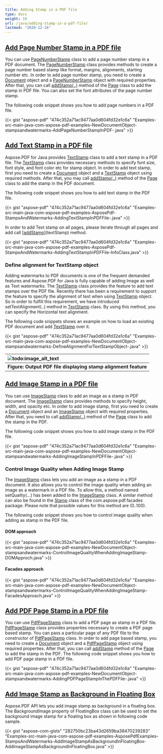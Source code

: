 ```yaml
---
title: Adding Stamp in a PDF file
type: docs
weight: 10
url: /java/adding-stamp-in-a-pdf-file/
lastmod: "2020-12-16"
---
```


## <ins>**Add Page Number Stamp in a PDF file**
You can use [PageNumberStamp](https://apireference.aspose.com/java/pdf/com.aspose.pdf/PageNumberStamp) class to add a page number stamp in a PDF document. The [PageNumberStamp](https://apireference.aspose.com/java/pdf/com.aspose.pdf/PageNumberStamp) class provides methods to create a page number based stamp like format, margins, alignments, starting number etc. In order to add page number stamp, you need to create a [Document](https://apireference.aspose.com/java/pdf/com.aspose.pdf/Document) object and a [PageNumberStamp](https://apireference.aspose.com/java/pdf/com.aspose.pdf/PageNumberStamp) object with required properties. After that, you can call [addStamp(..)](https://apireference.aspose.com/java/pdf/com.aspose.pdf/Page#addStamp-com.aspose.pdf.Stamp-) method of the [Page](https://apireference.aspose.com/java/pdf/com.aspose.pdf/Page) class to add the stamp in PDF file. You can also set the font attributes of the page number stamp.

The following code snippet shows you how to add page numbers in a PDF file.

{{< gist "aspose-pdf" "474c352a71ac9477aa0d604fd32e1c6a" "Examples-src-main-java-com-aspose-pdf-examples-NewDocumentObject-stampsandwatermarks-AddPageNumberStampInPDF-.java" >}}


## <ins>**Add Text Stamp in a PDF file**
Aspose.PDF for Java provides [TextStamp](https://apireference.aspose.com/java/pdf/com.aspose.pdf/TextStamp) class to add a text stamp in a PDF file. The [TextStamp](https://apireference.aspose.com/java/pdf/com.aspose.pdf/TextStamp) class provides necessary methods to specify font size, font style, and font color etc for stamp object. In order to add text stamp, first you need to create a [Document](https://apireference.aspose.com/java/pdf/com.aspose.pdf/Document) object and a [TextStamp](https://apireference.aspose.com/java/pdf/com.aspose.pdf/TextStamp) object using required methods. After that, you may call [addStamp(..)](https://apireference.aspose.com/java/pdf/com.aspose.pdf/Page#addStamp-com.aspose.pdf.Stamp-) method of the [Page](https://apireference.aspose.com/java/pdf/com.aspose.pdf/Page) class to add the stamp in the PDF document.

The following code snippet shows you how to add text stamp in the PDF file.

{{< gist "aspose-pdf" "474c352a71ac9477aa0d604fd32e1c6a" "Examples-src-main-java-com-aspose-pdf-examples-AsposePdf-StampsAndWatermarks-AddingTextStampInPDFFile-.java" >}}


In order to add Text stamp on all pages, please iterate through all pages and add call [[addStamp](https://apireference.aspose.com/java/pdf/com.aspose.pdf/Page#addStamp-com.aspose.pdf.Stamp-)](textStamp) method.

{{< gist "aspose-pdf" "474c352a71ac9477aa0d604fd32e1c6a" "Examples-src-main-java-com-aspose-pdf-examples-AsposePdf-StampsAndWatermarks-AddingTextStampInPDFFile-InfoClass.java" >}}
### **Define alignment for TextStamp object**
Adding watermarks to PDF documents is one of the frequent demanded features and Aspose.PDF for Java is fully capable of adding Image as well as Text watermarks. The [TextStamp](https://apireference.aspose.com/java/pdf/com.aspose.pdf/TextStamp) class provides the feature to add text stamps over the PDF file. Recently there has been a requirement to support the feature to specify the alignment of text when using [TextStamp](https://apireference.aspose.com/java/pdf/com.aspose.pdf/TextStamp) object. So in order to fulfill this requirement, we have introduced setTextAlignment(..) method in [TextStamp](https://apireference.aspose.com/java/pdf/com.aspose.pdf/TextStamp) class. By using this method, you can specify the Horizontal text alignment.

The following code snippets shows an example on how to load an existing PDF document and add [TextStamp](https://apireference.aspose.com/java/pdf/com.aspose.pdf/TextStamp) over it.

{{< gist "aspose-pdf" "474c352a71ac9477aa0d604fd32e1c6a" "Examples-src-main-java-com-aspose-pdf-examples-NewDocumentObject-stampsandwatermarks-DefineAlignmentForTextStampObject-.java" >}}

|![todo:image_alt_text](http://i.imgur.com/qfLATYl.png)|
| :- |
|**Figure: Output PDF file displaying stamp alignment feature**|

## <ins>**Add Image Stamp in a PDF file**
You can use [ImageStamp](https://apireference.aspose.com/java/pdf/com.aspose.pdf/ImageStamp) class to add an image as a stamp in PDF document. The [ImageStamp](https://apireference.aspose.com/java/pdf/com.aspose.pdf/ImageStamp) class provides methods to specify height, width, and opacity etc. In order to add image stamp, first you need to create a [Document](http://www.aspose.com/api/java/pdf/com.aspose.pdf/classes/Document) object and an [ImageStamp](https://apireference.aspose.com/java/pdf/com.aspose.pdf/ImageStamp) object with required properties. After that, you need to call [addStamp(..)](https://apireference.aspose.com/java/pdf/com.aspose.pdf/Page#addStamp-com.aspose.pdf.Stamp-) method of the [Page](https://apireference.aspose.com/java/pdf/com.aspose.pdf/Page) class to add the stamp in the PDF.

The following code snippet shows you how to add image stamp in the PDF file.

{{< gist "aspose-pdf" "474c352a71ac9477aa0d604fd32e1c6a" "Examples-src-main-java-com-aspose-pdf-examples-NewDocumentObject-stampsandwatermarks-AddingImageStampInPDFFile-.java" >}}
### **Control Image Quality when Adding Image Stamp**
The [ImageStamp](https://apireference.aspose.com/java/pdf/com.aspose.pdf/ImageStamp) class lets you add an image as a stamp in a PDF document. It also allows you to control the image quality when adding an image as a watermark in a PDF file. To allow this, a method named setQuality(...) has been added to the [ImageStamp](https://apireference.aspose.com/java/pdf/com.aspose.pdf/ImageStamp) class. A similar method can also be found in the [Stamp](http://www.aspose.com/api/java/pdf/com.aspose.pdf/classes/Stamp) class of the com.aspose.pdf.facades package. Please note that possible values for this method are (0..100).

The following code snippet shows you how to control image quality when adding as stamp in the PDF file.
#### **DOM approach**
{{< gist "aspose-pdf" "474c352a71ac9477aa0d604fd32e1c6a" "Examples-src-main-java-com-aspose-pdf-examples-NewDocumentObject-stampsandwatermarks-ControlImageQualityWhenAddingImageStamp-DOMApproch.java" >}}


#### **Facades approach**
{{< gist "aspose-pdf" "474c352a71ac9477aa0d604fd32e1c6a" "Examples-src-main-java-com-aspose-pdf-examples-NewDocumentObject-stampsandwatermarks-ControlImageQualityWhenAddingImageStamp-FacadesApproach.java" >}}


## <ins>**Add PDF Page Stamp in a PDF file**
You can use [PdfPageStamp](https://apireference.aspose.com/java/pdf/com.aspose.pdf/PdfPageStamp) class to add a PDF page as stamp in a PDF file. [PdfPageStamp](https://apireference.aspose.com/java/pdf/com.aspose.pdf/PdfPageStamp) class provides properties necessary to create a PDF page based stamp. You can pass a particular page of any PDF file to the constructor of [PdfPageStamp](https://apireference.aspose.com/java/pdf/com.aspose.pdf/PdfPageStamp) class. In order to add page based stamp, you need to create a [Document](https://apireference.aspose.com/java/pdf/com.aspose.pdf/Document) object and a [PdfPageStamp](https://apireference.aspose.com/java/pdf/com.aspose.pdf/PdfPageStamp) object using required properties. After that, you can call [addStamp](https://apireference.aspose.com/java/pdf/com.aspose.pdf/Page#addStamp-com.aspose.pdf.Stamp-) method of the [Page](https://apireference.aspose.com/java/pdf/com.aspose.pdf/Page) to add the stamp in the PDF. The following code snippet shows you how to add PDF page stamp in a PDF file.



{{< gist "aspose-pdf" "474c352a71ac9477aa0d604fd32e1c6a" "Examples-src-main-java-com-aspose-pdf-examples-NewDocumentObject-stampsandwatermarks-AddingPDFPageStampInThePDFFile-.java" >}}
## <ins>**Add Image Stamp as Background in Floating Box**
Aspose.PDF API lets you add image stamp as background in a floating box. The BackgroundImage property of FloatingBox class can be used to set the background image stamp for a floating box as shown in following code sample.



{{< gist "aspose-com-gists" "282750bc23ba43d2659ba38470239283" "Examples-src-main-java-com-aspose-pdf-examples-AsposePdfExamples-StampsAndWatermarks-AddImageStampAsBackgroundInFloatingBox-AddImageStampAsBackgroundInFloatingBox.java" >}}
